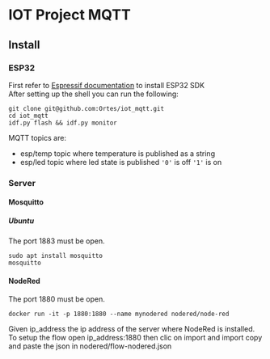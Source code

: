 # IOT Project MQTT

## Install

### ESP32
First refer to [Espressif documentation](https://docs.espressif.com/projects/esp-idf/en/latest/esp32/get-started/) to install ESP32 SDK  
After setting up the shell you can run the following:
```shell script
git clone git@github.com:Ortes/iot_mqtt.git
cd iot_mqtt
idf.py flash && idf.py monitor
```
MQTT topics are:
- esp/temp topic where temperature is published as a string
- esp/led topic where led state is published `'0'` is off `'1'` is on

### Server

#### Mosquitto
##### Ubuntu
The port 1883 must be open.
```shell script
sudo apt install mosquitto
mosquitto
```

#### NodeRed
The port 1880 must be open.
```shell script
docker run -it -p 1880:1880 --name mynodered nodered/node-red
```
Given ip_address the ip address of the server where NodeRed is installed.  
To setup the flow open ip_address:1880 then clic on import and import copy and paste the json in nodered/flow-nodered.json


